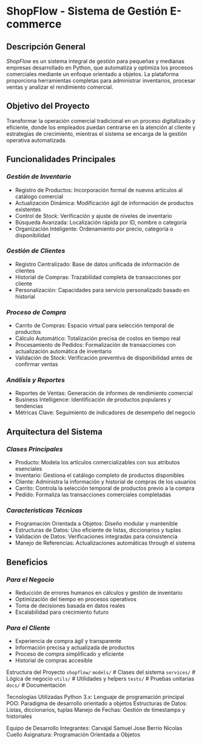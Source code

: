 # ShopFlow - Sistema de Gestión E-commerce

## Descripción General
*ShopFlow* es un sistema integral de gestión para pequeñas y medianas empresas desarrollado en Python, que automatiza y optimiza los procesos comerciales mediante un enfoque orientado a objetos. La plataforma proporciona herramientas completas para administrar inventarios, procesar ventas y analizar el rendimiento comercial.

## Objetivo del Proyecto
Transformar la operación comercial tradicional en un proceso digitalizado y eficiente, donde los empleados puedan centrarse en la atención al cliente y estrategias de crecimiento, mientras el sistema se encarga de la gestión operativa automatizada.

## Funcionalidades Principales
### *Gestión de Inventario*
- Registro de Productos: Incorporación formal de nuevos artículos al catálogo comercial
- Actualización Dinámica: Modificación ágil de información de productos existentes
- Control de Stock: Verificación y ajuste de niveles de inventario
- Búsqueda Avanzada: Localización rápida por ID, nombre o categoría
- Organización Inteligente: Ordenamiento por precio, categoría o disponibilidad

### *Gestión de Clientes*
- Registro Centralizado: Base de datos unificada de información de clientes
- Historial de Compras: Trazabilidad completa de transacciones por cliente
- Personalización: Capacidades para servicio personalizado basado en historial

### *Proceso de Compra*
- Carrito de Compras: Espacio virtual para selección temporal de productos
- Cálculo Automático: Totalización precisa de costos en tiempo real
- Procesamiento de Pedidos: Formalización de transacciones con actualización automática de inventario
- Validación de Stock: Verificación preventiva de disponibilidad antes de confirmar ventas

### *Análisis y Reportes*
- Reportes de Ventas: Generación de informes de rendimiento comercial
- Business Intelligence: Identificación de productos populares y tendencias
- Métricas Clave: Seguimiento de indicadores de desempeño del negocio

## Arquitectura del Sistema
### *Clases Principales*
- Producto: Modela los artículos comercializables con sus atributos esenciales
- Inventario: Gestiona el catálogo completo de productos disponibles
- Cliente: Administra la información y historial de compras de los usuarios
- Carrito: Controla la selección temporal de productos previo a la compra
- Pedido: Formaliza las transacciones comerciales completadas

### *Características Técnicas*
- Programación Orientada a Objetos: Diseño modular y mantenible
- Estructuras de Datos: Uso eficiente de listas, diccionarios y tuplas
- Validación de Datos: Verificaciones integradas para consistencia
- Manejo de Referencias: Actualizaciones automáticas through el sistema

## Beneficios
### *Para el Negocio*
- Reducción de errores humanos en cálculos y gestión de inventario
- Optimización del tiempo en procesos operativos
- Toma de decisiones basada en datos reales
- Escalabilidad para crecimiento futuro

### *Para el Cliente*
- Experiencia de compra ágil y transparente
- Información precisa y actualizada de productos
- Proceso de compra simplificado y eficiente
- Historial de compras accesible

Estructura del Proyecto
`shopflow/`
`models/` # Clases del sistema
`services/` # Lógica de negocio
`utils/` # Utilidades y helpers
`tests/` # Pruebas unitarias
`docs/` # Documentación

Tecnologías Utilizadas
Python 3.x: Lenguaje de programación principal
POO: Paradigma de desarrollo orientado a objetos
Estructuras de Datos: Listas, diccionarios, tuplas
Manejo de Fechas: Gestión de timestamps y historiales

Equipo de Desarrollo
Integrantes:
Carvajal Samuel
Jose Berrío
Nicolas Cuello
Asignatura: Programación Orientada a Objetos

